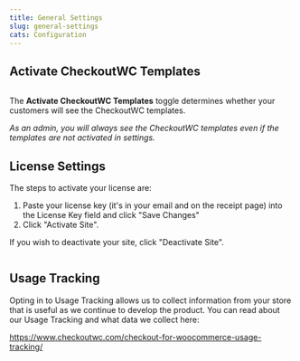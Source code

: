 ```yaml
---
title: General Settings
slug: general-settings
cats: Configuration
---
```


<h2>Activate CheckoutWC Templates</h2>
<p><img src="https://s3.amazonaws.com/helpscout.net/docs/assets/5bdde2822c7d3a01757ac42e/images/60ae8100c1410a601d9ad33f/file-taEJH34Sj6.png" alt="" /></p>
<p>The <strong>Activate CheckoutWC Templates</strong> toggle determines whether your customers will see the CheckoutWC templates.</p>
<p><em>As an admin, you will always see the CheckoutWC templates even if the templates are not activated in settings.</em></p>
<h2>License Settings</h2>
<p>The steps to activate your license are:</p>
<ol>
<li>Paste your license key (it's in your email and on the receipt page) into the License Key field and click &quot;Save Changes&quot;</li>
<li>Click &quot;Activate Site&quot;.</li>
</ol>
<p>If you wish to deactivate your site, click &quot;Deactivate Site&quot;.</p>
<p><img src="https://s3.amazonaws.com/helpscout.net/docs/assets/5bdde2822c7d3a01757ac42e/images/60ae806f9c887a0dfc553931/file-KYmpAOVO1c.png" alt="" /></p>
<h2>Usage Tracking</h2>
<p>Opting in to Usage Tracking allows us to collect information from your store that is useful as we continue to develop the product. You can read about our Usage Tracking and what data we collect here:</p>
<p><a href="https://www.checkoutwc.com/checkout-for-woocommerce-usage-tracking/">https://www.checkoutwc.com/checkout-for-woocommerce-usage-tracking/</a></p>
